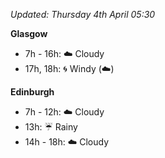 *Updated: Thursday 4th April 05:30*

**Glasgow**

* 7h - 16h: :cloud: Cloudy
* 17h, 18h: :cyclone: Windy (:cloud:)

**Edinburgh**

* 7h - 12h: :cloud: Cloudy
* 13h: :umbrella: Rainy
* 14h - 18h: :cloud: Cloudy
